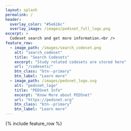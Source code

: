 ```yaml
---
layout: splash
permalink: /
header:
  overlay_color: "#5e616c"
  overlay_image: /images/pedsnet_full_logo.png
excerpt: >
  Codeset search and get more information.<br />
feature_row:
  - image_path: /images/search_codeset.png
    alt: "search_codeset"
    title: "Search Codesets"
    excerpt: "Study related codesets are stored here"
    url: "/codesets/"
    btn_class: "btn--primary"
    btn_label: "Learn more"
  - image_path: /images/pedsnet_logo.svg
    alt: "pedsnet_logo"
    title: "PEDSnet Info"
    excerpt: "Know More about PEDSnet"
    url: "https://pedsnet.org"
    btn_class: "btn--primary"
    btn_label: "Learn more"   
---
```


{% include feature_row %}